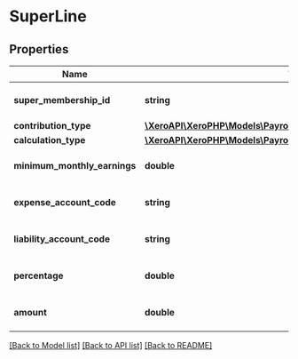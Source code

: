 # SuperLine

## Properties
Name | Type | Description | Notes
------------ | ------------- | ------------- | -------------
**super_membership_id** | **string** | Xero super membership ID | [optional] 
**contribution_type** | [**\XeroAPI\XeroPHP\Models\PayrollAu\SuperannuationContributionType**](SuperannuationContributionType.md) |  | [optional] 
**calculation_type** | [**\XeroAPI\XeroPHP\Models\PayrollAu\SuperannuationCalculationType**](SuperannuationCalculationType.md) |  | [optional] 
**minimum_monthly_earnings** | **double** | amount of minimum earnings | [optional] 
**expense_account_code** | **string** | expense account code | [optional] 
**liability_account_code** | **string** | liabilty account code | [optional] 
**percentage** | **double** | percentage for super line | [optional] 
**amount** | **double** | Super membership amount | [optional] 

[[Back to Model list]](../README.md#documentation-for-models) [[Back to API list]](../README.md#documentation-for-api-endpoints) [[Back to README]](../README.md)



